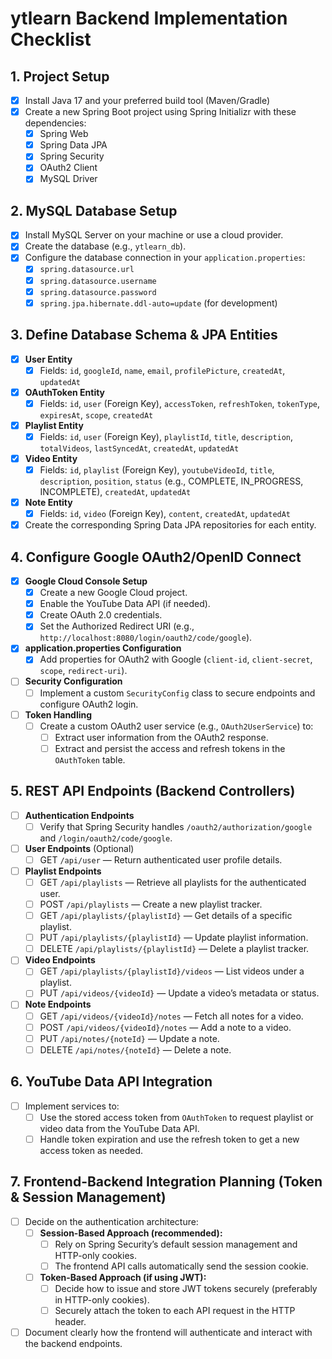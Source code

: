 # ytlearn Backend Implementation Checklist

## 1. Project Setup
- [x] Install Java 17 and your preferred build tool (Maven/Gradle)
- [x] Create a new Spring Boot project using Spring Initializr with these dependencies:
    - [x] Spring Web
    - [x] Spring Data JPA
    - [x] Spring Security
    - [x] OAuth2 Client
    - [x] MySQL Driver

## 2. MySQL Database Setup
- [x] Install MySQL Server on your machine or use a cloud provider.
- [x] Create the database (e.g., `ytlearn_db`).
- [x] Configure the database connection in your `application.properties`:
    - [x] `spring.datasource.url`
    - [x] `spring.datasource.username`
    - [x] `spring.datasource.password`
    - [x] `spring.jpa.hibernate.ddl-auto=update` (for development)

## 3. Define Database Schema & JPA Entities
- [x] **User Entity**
    - [x] Fields: `id`, `googleId`, `name`, `email`, `profilePicture`, `createdAt`, `updatedAt`
- [x] **OAuthToken Entity**
    - [x] Fields: `id`, `user` (Foreign Key), `accessToken`, `refreshToken`, `tokenType`, `expiresAt`, `scope`, `createdAt`
- [x] **Playlist Entity**
    - [x] Fields: `id`, `user` (Foreign Key), `playlistId`, `title`, `description`, `totalVideos`, `lastSyncedAt`, `createdAt`, `updatedAt`
- [x] **Video Entity**
    - [x] Fields: `id`, `playlist` (Foreign Key), `youtubeVideoId`, `title`, `description`, `position`, `status` (e.g., COMPLETE, IN_PROGRESS, INCOMPLETE), `createdAt`, `updatedAt`
- [x] **Note Entity**
    - [x] Fields: `id`, `video` (Foreign Key), `content`, `createdAt`, `updatedAt`
- [x] Create the corresponding Spring Data JPA repositories for each entity.

## 4. Configure Google OAuth2/OpenID Connect
- [x] **Google Cloud Console Setup**
    - [x] Create a new Google Cloud project.
    - [x] Enable the YouTube Data API (if needed).
    - [x] Create OAuth 2.0 credentials.
    - [x] Set the Authorized Redirect URI (e.g., `http://localhost:8080/login/oauth2/code/google`).
- [x] **application.properties Configuration**
    - [x] Add properties for OAuth2 with Google (`client-id`, `client-secret`, `scope`, `redirect-uri`).
- [ ] **Security Configuration**
    - [ ] Implement a custom `SecurityConfig` class to secure endpoints and configure OAuth2 login.
- [ ] **Token Handling**
    - [ ] Create a custom OAuth2 user service (e.g., `OAuth2UserService`) to:
        - [ ] Extract user information from the OAuth2 response.
        - [ ] Extract and persist the access and refresh tokens in the `OAuthToken` table.

## 5. REST API Endpoints (Backend Controllers)
- [ ] **Authentication Endpoints**
    - [ ] Verify that Spring Security handles `/oauth2/authorization/google` and `/login/oauth2/code/google`.
- [ ] **User Endpoints** (Optional)
    - [ ] GET `/api/user` — Return authenticated user profile details.
- [ ] **Playlist Endpoints**
    - [ ] GET `/api/playlists` — Retrieve all playlists for the authenticated user.
    - [ ] POST `/api/playlists` — Create a new playlist tracker.
    - [ ] GET `/api/playlists/{playlistId}` — Get details of a specific playlist.
    - [ ] PUT `/api/playlists/{playlistId}` — Update playlist information.
    - [ ] DELETE `/api/playlists/{playlistId}` — Delete a playlist tracker.
- [ ] **Video Endpoints**
    - [ ] GET `/api/playlists/{playlistId}/videos` — List videos under a playlist.
    - [ ] PUT `/api/videos/{videoId}` — Update a video’s metadata or status.
- [ ] **Note Endpoints**
    - [ ] GET `/api/videos/{videoId}/notes` — Fetch all notes for a video.
    - [ ] POST `/api/videos/{videoId}/notes` — Add a note to a video.
    - [ ] PUT `/api/notes/{noteId}` — Update a note.
    - [ ] DELETE `/api/notes/{noteId}` — Delete a note.

## 6. YouTube Data API Integration
- [ ] Implement services to:
    - [ ] Use the stored access token from `OAuthToken` to request playlist or video data from the YouTube Data API.
    - [ ] Handle token expiration and use the refresh token to get a new access token as needed.

## 7. Frontend-Backend Integration Planning (Token & Session Management)
- [ ] Decide on the authentication architecture:
    - [ ] **Session-Based Approach (recommended):**
        - [ ] Rely on Spring Security’s default session management and HTTP-only cookies.
        - [ ] The frontend API calls automatically send the session cookie.
    - [ ] **Token-Based Approach (if using JWT):**
        - [ ] Decide how to issue and store JWT tokens securely (preferably in HTTP-only cookies).
        - [ ] Securely attach the token to each API request in the HTTP header.
- [ ] Document clearly how the frontend will authenticate and interact with the backend endpoints.
